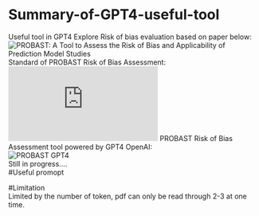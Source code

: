 # Summary-of-GPT4-useful-tool
Useful tool in GPT4 Explore
Risk of bias evaluation based on paper below:  
![PROBAST: A Tool to Assess the Risk of Bias and Applicability of Prediction Model Studies](https://www.acpjournals.org/doi/10.7326/M18-1376)  
Standard of PROBAST Risk of Bias Assessment:  
![PROBAST Risk of Bias Assessment Tool](https://bmjopen.bmj.com/content/bmjopen/9/12/e030482/DC1/embed/inline-supplementary-material-1.pdf)
PROBAST Risk of Bias Assessment tool powered by GPT4 OpenAI:   
![PROBAST GPT4](https://chat.openai.com/g/g-2ebBPjKR0-probast-balanced-assessor)  
Still in progress....  
#Useful promopt 


#Limitation  
Limited by the number of token, pdf can only be read through 2-3 at one time.



